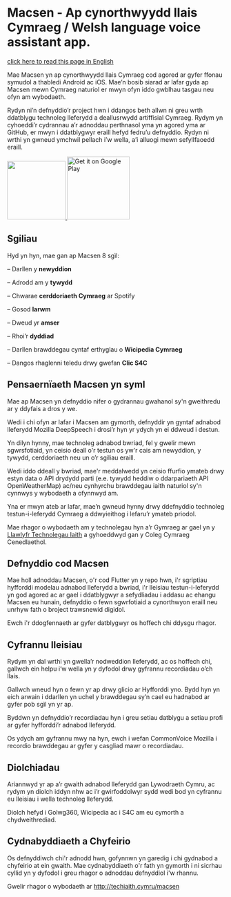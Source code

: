 # Macsen - Ap cynorthwyydd llais Cymraeg / Welsh language voice assistant app.

[click here to read this page in English](README_en.md)

Mae Macsen yn ap cynorthwyydd llais Cymraeg cod agored ar gyfer ffonau symudol a
thabledi Android ac iOS. Mae’n bosib siarad ar lafar gyda ap Macsen mewn Cymraeg 
naturiol er mwyn ofyn iddo gwblhau tasgau neu ofyn am wybodaeth.

Rydyn ni’n defnyddio’r project hwn i ddangos beth allwn ni greu wrth ddatblygu 
technoleg lleferydd a deallusrwydd artiffisial Cymraeg. Rydym yn cyhoeddi’r cydrannau 
a’r adnoddau perthnasol yma yn agored yma ar GitHub, er mwyn i ddatblygwyr 
eraill hefyd fedru’u defnyddio. Rydyn ni wrthi yn gwneud ymchwil pellach i’w wella, 
a’i alluogi mewn sefyllfaoedd eraill.

<a href="https://apps.apple.com/gb/app/macsen/id1489915663?mt=8">
    <img style="width: 135px; height: auto; margin-top: 7px;" src="https://linkmaker.itunes.apple.com/en-us/badge-lrg.svg?releaseDate=2020-03-18&amp;kind=iossoftware&amp;bubble=ios_apps"> 
</a>
<a href="https://play.google.com/store/apps/details?id=cymru.techiaith.flutter.macsen">
    <img width="145px" height="auto" src="https://play.google.com/intl/en_us/badges/static/images/badges/en_badge_web_generic.png" alt="Get it on Google Play">
</a>


## Sgiliau

Hyd yn hyn, mae gan ap Macsen 8 sgìl:

– Darllen y **newyddion**

– Adrodd am y **tywydd**

– Chwarae **cerddoriaeth Cymraeg** ar Spotify

– Gosod **larwm**

– Dweud yr **amser**

– Rhoi’r **dyddiad**

– Darllen brawddegau cyntaf erthyglau o **Wicipedia Cymraeg**

– Dangos rhaglenni teledu drwy gwefan **Clic S4C**

## Pensaernïaeth Macsen yn syml

Mae ap Macsen yn defnyddio nifer o gydrannau gwahanol sy'n gweithredu ar y ddyfais 
a dros y we. 

Wedi i chi ofyn ar lafar i Macsen am gymorth, defnyddir yn gyntaf adnabod lleferydd 
Mozilla DeepSpeech i drosi’r hyn yr ydych yn ei ddweud i destun.  

Yn dilyn hynny, mae technoleg adnabod bwriad, fel y gwelir mewn sgwrsfotiaid, yn 
ceisio deall o'r testun os yw'r cais am newyddion, y tywydd, cerddoriaeth neu un 
o’r sgiliau eraill. 

Wedi iddo ddeall y bwriad, mae'r meddalwedd yn ceisio ffurfio ymateb drwy estyn data
o API drydydd parti (e.e. tywydd heddiw o ddarpariaeth API OpenWeatherMap) ac/neu
cynhyrchu brawddegau iaith naturiol sy'n cynnwys y wybodaeth a ofynnwyd am. 

Yna er mwyn ateb ar lafar, mae’n gwneud hynny drwy ddefnyddio technoleg 
testun-i-leferydd Cymraeg a ddwyieithog i lefaru’r ymateb priodol.

Mae rhagor o wybodaeth am y technolegau hyn a’r Gymraeg ar gael yn y [Llawlyfr 
Technolegau Iaith](https://www.porth.ac.uk/cy/collection/llawlyfr-technolegau-iaith) 
a gyhoeddwyd gan y Coleg Cymraeg Cenedlaethol.


## Defnyddio cod Macsen

Mae holl adnoddau Macsen, o'r cod Flutter yn y repo hwn, i'r sgriptiau hyfforddi
modelau adnabod lleferydd a bwriad, i'r lleisiau testun-i-leferydd yn god agored
ac ar gael i ddatblygwyr a sefydliadau i addasu ac ehangu Macsen eu 
hunain, defnyddio o fewn sgwrfotiaid a cynorthwyon eraill neu unrhyw fath
o broject trawsnewid digidol.

Ewch i'r ddogfennaeth ar gyfer datblygwyr os hoffech chi ddysgu rhagor.


## Cyfrannu lleisiau

Rydym yn dal wrthi yn gwella’r nodweddion lleferydd, ac os hoffech chi, gallwch 
ein helpu i’w wella yn y dyfodol drwy gyfrannu recordiadau o’ch llais. 

Gallwch wneud hyn o fewn yr ap drwy glicio ar Hyfforddi yno. Bydd hyn yn eich 
arwain i ddarllen yn uchel y brawddegau sy’n cael eu hadnabod ar gyfer pob sgìl 
yn yr ap. 

Byddwn yn defnyddio’r recordiadau hyn i greu setiau datblygu a setiau profi ar 
gyfer hyfforddi’r adnabod lleferydd. 

Os ydych am gyfrannu mwy na hyn, ewch i wefan CommonVoice Mozilla i recordio 
brawddegau ar gyfer y casgliad mawr o recordiadau.


## Diolchiadau

Ariannwyd yr ap a’r gwaith adnabod lleferydd gan Lywodraeth Cymru, ac rydym yn 
diolch iddyn nhw ac i’r gwirfoddolwyr sydd wedi bod yn cyfrannu eu lleisiau i 
wella technoleg lleferydd. 

Diolch hefyd i Golwg360, Wicipedia ac i S4C am eu cymorth a chydweithrediad.

## Cydnabyddiaeth a Chyfeirio

Os defnyddiwch chi'r adnodd hwn, gofynnwn yn garedig i chi gydnabod a chyfeirio at 
ein gwaith. Mae cydnabyddiaeth o'r fath yn gymorth i ni sicrhau cyllid yn y dyfodol 
i greu rhagor o adnoddau defnyddiol i'w rhannu.

Gwelir rhagor o wybodaeth ar http://techiaith.cymru/macsen
